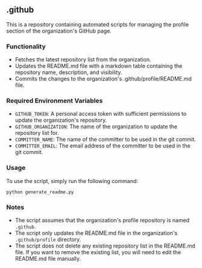 ## .github

This is a repository containing automated scripts for managing the profile section of the organization's GitHub page.

### Functionality

- Fetches the latest repository list from the organization.
- Updates the README.md file with a markdown table containing the repository name, description, and visibility.
- Commits the changes to the organization's .github/profile/README.md file.

### Required Environment Variables

- `GITHUB_TOKEN`: A personal access token with sufficient permissions to update the organization's repository.
- `GITHUB_ORGANIZATION`: The name of the organization to update the repository list for.
- `COMMITTER_NAME`: The name of the committer to be used in the git commit.
- `COMMITTER_EMAIL`: The email address of the committer to be used in the git commit.

### Usage

To use the script, simply run the following command:

```
python generate_readme.py
```

### Notes

- The script assumes that the organization's profile repository is named `.github`.
- The script only updates the README.md file in the organization's `.github/profile` directory.
- The script does not delete any existing repository list in the README.md file. If you want to remove the existing list, you will need to edit the README.md file manually.